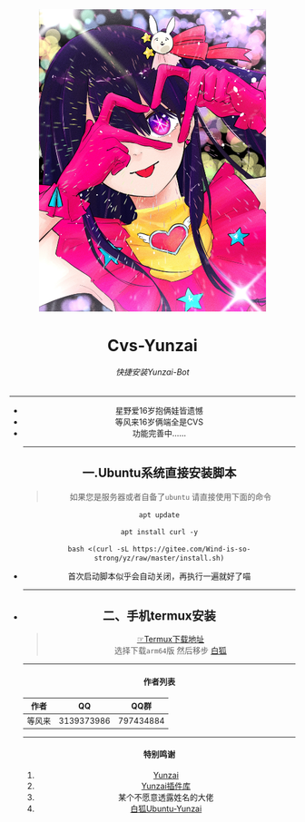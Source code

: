 <div align="center">
<img src="图片/星野爱.jpg" alt="爱" width = "400">
  </a><br>
</ul>
<h1 align="center">Cvs-Yunzai</h1>
<h6 align="center">快捷安装Yunzai-Bot</h6>
<hr/>
<ul>
<li>星野爱16岁抱俩娃皆遗憾</li>
<li>等风来16岁俩端全是CVS</li>
<li>功能完善中……</li>

<hr/>

## 一.Ubuntu系统直接安装脚本<br>
>如果您是服务器或者自备了`ubuntu` 请直接使用下面的命令<br>

```
apt update
```
```
apt install curl -y
```
```
bash <(curl -sL https://gitee.com/Wind-is-so-strong/yz/raw/master/install.sh)
```

<li>首次启动脚本似乎会自动关闭，再执行一遍就好了喵<li>

<hr>

## 二、手机termux安装

>[☞Termux下载地址](https://github.com/termux/termux-app/releases)<br>
>选择下载`arm64`版 然后移步 [白狐](https://gitee.com/baihu433/Ubuntu-Yunzai)

<hr>

#### 作者列表
| 作者 | QQ |QQ群|
| --- | --- | --- |
|等风来|3139373986|797434884|


<hr/>

#### 特别鸣谢

1. [Yunzai](https://gitee.com/Le-niao/Yunzai-Bot)
2. [Yunzai插件库](https://gitee.com/yhArcadia/Yunzai-Bot-plugins-index)
3. 某个不愿意透露姓名的大佬
4. [白狐Ubuntu-Yunzai](https://gitee.com/baihu433/Ubuntu-Yunzai)
